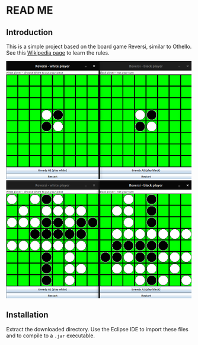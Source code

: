 # READ ME

## Introduction

This is a simple project based on the board game Reversi, similar to Othello.
See this [Wikipedia page](https://en.wikipedia.org/wiki/Reversi#Rules) to learn the rules.

<img src="./res/rv1.png" alt="GUI" width="500"/>
<img src="./res/rv2.png" alt="GUI" width="500"/>

## Installation

Extract the downloaded directory. Use the Eclipse IDE to import these files and to compile to a `.jar` executable.
